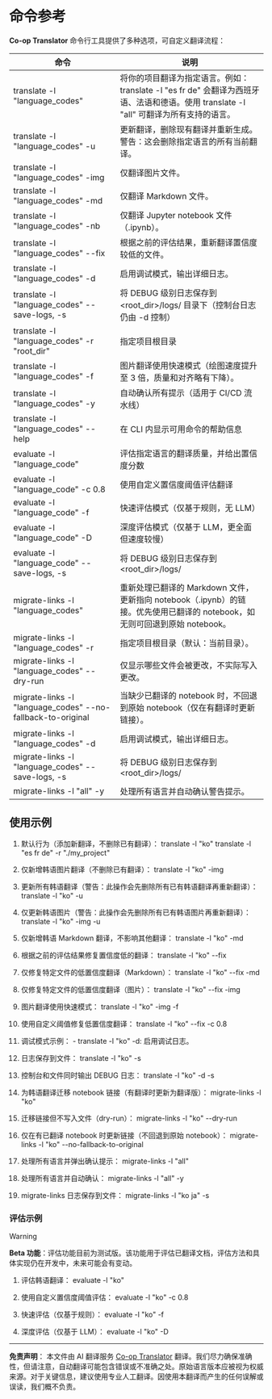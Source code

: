 <!--
CO_OP_TRANSLATOR_METADATA:
{
  "original_hash": "a6cddf5e9648ef0bba0de7eb07e74cf1",
  "translation_date": "2025-10-15T02:26:48+00:00",
  "source_file": "getting_started/command-reference.md",
  "language_code": "zh"
}
-->
# 命令参考

**Co-op Translator** 命令行工具提供了多种选项，可自定义翻译流程：

命令                                       | 说明
--------------------------------------------|-------------------------------------------------------------------------------------------------------------------------------------------------------------------------------------------------------
translate -l "language_codes"               | 将你的项目翻译为指定语言。例如：translate -l "es fr de" 会翻译为西班牙语、法语和德语。使用 translate -l "all" 可翻译为所有支持的语言。
translate -l "language_codes" -u            | 更新翻译，删除现有翻译并重新生成。警告：这会删除指定语言的所有当前翻译。
translate -l "language_codes" -img          | 仅翻译图片文件。
translate -l "language_codes" -md           | 仅翻译 Markdown 文件。
translate -l "language_codes" -nb           | 仅翻译 Jupyter notebook 文件（.ipynb）。
translate -l "language_codes" --fix         | 根据之前的评估结果，重新翻译置信度较低的文件。
translate -l "language_codes" -d            | 启用调试模式，输出详细日志。
translate -l "language_codes" --save-logs, -s | 将 DEBUG 级别日志保存到 <root_dir>/logs/ 目录下（控制台日志仍由 -d 控制）
translate -l "language_codes" -r "root_dir" | 指定项目根目录
translate -l "language_codes" -f            | 图片翻译使用快速模式（绘图速度提升至 3 倍，质量和对齐略有下降）。
translate -l "language_codes" -y            | 自动确认所有提示（适用于 CI/CD 流水线）
translate -l "language_codes" --help        | 在 CLI 内显示可用命令的帮助信息
evaluate -l "language_code"                 | 评估指定语言的翻译质量，并给出置信度分数
evaluate -l "language_code" -c 0.8          | 使用自定义置信度阈值评估翻译
evaluate -l "language_code" -f              | 快速评估模式（仅基于规则，无 LLM）
evaluate -l "language_code" -D              | 深度评估模式（仅基于 LLM，更全面但速度较慢）
evaluate -l "language_code" --save-logs, -s | 将 DEBUG 级别日志保存到 <root_dir>/logs/
migrate-links -l "language_codes"           | 重新处理已翻译的 Markdown 文件，更新指向 notebook（.ipynb）的链接。优先使用已翻译的 notebook，如无则可回退到原始 notebook。
migrate-links -l "language_codes" -r        | 指定项目根目录（默认：当前目录）。
migrate-links -l "language_codes" --dry-run | 仅显示哪些文件会被更改，不实际写入更改。
migrate-links -l "language_codes" --no-fallback-to-original | 当缺少已翻译的 notebook 时，不回退到原始 notebook（仅在有翻译时更新链接）。
migrate-links -l "language_codes" -d        | 启用调试模式，输出详细日志。
migrate-links -l "language_codes" --save-logs, -s | 将 DEBUG 级别日志保存到 <root_dir>/logs/
migrate-links -l "all" -y                   | 处理所有语言并自动确认警告提示。

## 使用示例

  1. 默认行为（添加新翻译，不删除已有翻译）：   translate -l "ko"    translate -l "es fr de" -r "./my_project"

  2. 仅新增韩语图片翻译（不删除已有翻译）：    translate -l "ko" -img

  3. 更新所有韩语翻译（警告：此操作会先删除所有已有韩语翻译再重新翻译）：    translate -l "ko" -u

  4. 仅更新韩语图片（警告：此操作会先删除所有已有韩语图片再重新翻译）：    translate -l "ko" -img -u

  5. 仅新增韩语 Markdown 翻译，不影响其他翻译：    translate -l "ko" -md

  6. 根据之前的评估结果修复置信度低的翻译： translate -l "ko" --fix

  7. 仅修复特定文件的低置信度翻译（Markdown）： translate -l "ko" --fix -md

  8. 仅修复特定文件的低置信度翻译（图片）： translate -l "ko" --fix -img

  9. 图片翻译使用快速模式：    translate -l "ko" -img -f

  10. 使用自定义阈值修复低置信度翻译： translate -l "ko" --fix -c 0.8

  11. 调试模式示例： - translate -l "ko" -d: 启用调试日志。
  12. 日志保存到文件： translate -l "ko" -s
  13. 控制台和文件同时输出 DEBUG 日志： translate -l "ko" -d -s

  14. 为韩语翻译迁移 notebook 链接（有翻译时更新为翻译版）：    migrate-links -l "ko"

  15. 迁移链接但不写入文件（dry-run）：    migrate-links -l "ko" --dry-run

  16. 仅在有已翻译 notebook 时更新链接（不回退到原始 notebook）：    migrate-links -l "ko" --no-fallback-to-original

  17. 处理所有语言并弹出确认提示：    migrate-links -l "all"

  18. 处理所有语言并自动确认：    migrate-links -l "all" -y
  19. migrate-links 日志保存到文件：    migrate-links -l "ko ja" -s

### 评估示例

> [!WARNING]  
> **Beta 功能**：评估功能目前为测试版。该功能用于评估已翻译文档，评估方法和具体实现仍在开发中，未来可能会有变动。

  1. 评估韩语翻译： evaluate -l "ko"

  2. 使用自定义置信度阈值评估： evaluate -l "ko" -c 0.8

  3. 快速评估（仅基于规则）： evaluate -l "ko" -f

  4. 深度评估（仅基于 LLM）： evaluate -l "ko" -D

---

**免责声明**：
本文件由 AI 翻译服务 [Co-op Translator](https://github.com/Azure/co-op-translator) 翻译。我们尽力确保准确性，但请注意，自动翻译可能包含错误或不准确之处。原始语言版本应被视为权威来源。对于关键信息，建议使用专业人工翻译。因使用本翻译而产生的任何误解或误读，我们概不负责。